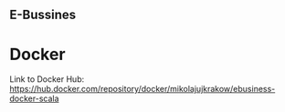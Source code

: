 ## E-Bussines

# Docker

Link to Docker Hub: https://hub.docker.com/repository/docker/mikolajujkrakow/ebusiness-docker-scala
